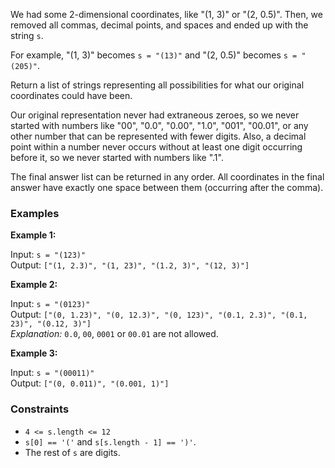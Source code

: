 We had some 2-dimensional coordinates, like "(1, 3)" or "(2, 0.5)". Then, we removed all commas, decimal points, and spaces and ended up with the string `s`.

For example, "(1, 3)" becomes `s = "(13)"` and "(2, 0.5)" becomes `s = "(205)"`.

Return a list of strings representing all possibilities for what our original coordinates could have been.

Our original representation never had extraneous zeroes, so we never started with numbers like "00", "0.0", "0.00", "1.0", "001", "00.01", or any other number that can be represented with fewer digits. Also, a decimal point within a number never occurs without at least one digit occurring before it, so we never started with numbers like ".1".

The final answer list can be returned in any order. All coordinates in the final answer have exactly one space between them (occurring after the comma).

### Examples

**Example 1:**

Input: `s = "(123)"`  
Output: `["(1, 2.3)", "(1, 23)", "(1.2, 3)", "(12, 3)"]`

**Example 2:**

Input: `s = "(0123)"`  
Output: `["(0, 1.23)", "(0, 12.3)", "(0, 123)", "(0.1, 2.3)", "(0.1, 23)", "(0.12, 3)"]`  
_Explanation:_ `0.0`, `00`, `0001` or `00.01` are not allowed.

**Example 3:**

Input: `s = "(00011)"`  
Output: `["(0, 0.011)", "(0.001, 1)"]`

### Constraints

- `4 <= s.length <= 12`
- `s[0] == '('` and `s[s.length - 1] == ')'`.
- The rest of `s` are digits.
